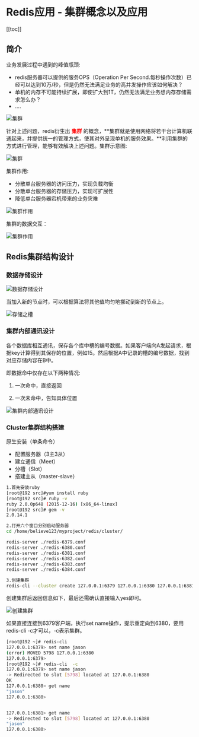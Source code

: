 # Redis应用 - 集群概念以及应用

[[toc]]

## 简介

业务发展过程中遇到的峰值瓶颈: 

* redis服务器可以提供的服务OPS（Operation Per Second.每秒操作次数）已经可以达到10万/秒，但是仍然无法满足业务的高并发操作应该如何解决？
* 单机的内存不可能持续扩展，即使扩大到1T，仍然无法满足业务想内存存储需求怎么办？
* ....

![集群](/_images/database/redis/单点Redis的问题.png)

针对上述问题，redis衍生出  <font color='red'>**集群**</font> 的概念，**集群就是使用网络将若干台计算机联通起来，并提供统一的管理方式，使其对外呈现单机的服务效果。**利用集群的方式进行管理，能够有效解决上述问题。集群示意图: 

![集群](/_images/database/redis/集群.png)

集群作用: 

* 分散单台服务器的访问压力，实现负载均衡
* 分散单台服务器的存储压力，实现可扩展性
* 降低单台服务器宕机带来的业务灾难

![集群作用](/_images/database/redis/集群作用.png)

集群的数据交互：

![集群作用](/_images/database/redis/集群的数据交互.png)

## Redis集群结构设计

### 数据存储设计

![数据存储设计](/_images/database/redis/数据存储设计.png)

当加入新的节点时，可以根据算法将其他值均匀地挪动到新的节点上。

![存储之槽](/_images/database/redis/存储之槽.png)

### 集群内部通讯设计 

各个数据库相互通讯，保存各个库中槽的编号数据。如果客户端向A发起请求，根据key计算得到其保存的位置，例如15。然后根据A中记录的槽的编号数据，找到对应存储内容在B中。

即数据命中仅存在以下两种情况: 

1. 一次命中，直接返回

2. 一次未命中，告知具体位置

![集群内部通讯设计](/_images/database/redis/集群内部通讯设计.png)

### Cluster集群结构搭建

原生安装（单条命令）

* 配置服务器（3主3从）
* 建立通信（Meet）
* 分槽（Slot）
* 搭建主从（master-slave）

```bash
1.首先安装ruby
[root@192 src]#yum install ruby
[root@192 src]# ruby -v
ruby 2.0.0p648 (2015-12-16) [x86_64-linux]
[root@192 src]# gem -v
2.0.14.1

2.打开六个窗口分别启动服务器
cd /home/believe123/myproject/redis/cluster/

redis-server ./redis-6379.conf
redis-server ./redis-6380.conf
redis-server ./redis-6381.conf
redis-server ./redis-6382.conf
redis-server ./redis-6383.conf
redis-server ./redis-6384.conf

3.创建集群
redis-cli --cluster create 127.0.0.1:6379 127.0.0.1:6380 127.0.0.1:6381 127.0.0.1:6382 127.0.0.1:6383 127.0.0.1:6384 --cluster-replicas 1
```

创建集群后返回信息如下，最后还需确认直接输入yes即可。

![创建集群](/_images/database/redis/创建集群.png)

如果直接连接到6379客户端，执行set name操作，提示重定向到6380，要用redis-cli -c才可以，-c表示集群。

```bash
[root@192 ~]# redis-cli
127.0.0.1:6379> set name jason
(error) MOVED 5798 127.0.0.1:6380
127.0.0.1:6379>
[root@192 ~]# redis-cli  -c
127.0.0.1:6379> set name jason
-> Redirected to slot [5798] located at 127.0.0.1:6380
OK
127.0.0.1:6380> get name
"jason"
127.0.0.1:6380>


127.0.0.1:6381> get name
-> Redirected to slot [5798] located at 127.0.0.1:6380
"jason"
127.0.0.1:6380>
```